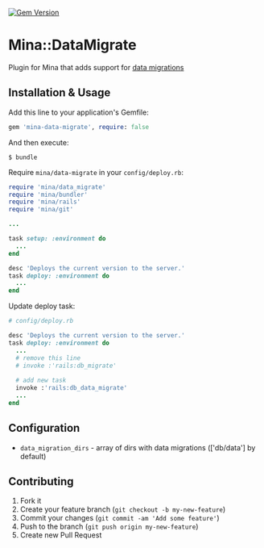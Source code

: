 [![Gem Version](https://badge.fury.io/rb/mina-data-migrate.png)](http://badge.fury.io/rb/mina-data-migrate)


# Mina::DataMigrate

Plugin for Mina that adds support for [data migrations](https://github.com/ilyakatz/data-migrate)


## Installation & Usage

Add this line to your application's Gemfile:

```rb
gem 'mina-data-migrate', require: false
```

And then execute:

```shell
$ bundle
```

Require `mina/data-migrate` in your `config/deploy.rb`:

```rb
require 'mina/data_migrate'
require 'mina/bundler'
require 'mina/rails'
require 'mina/git'

...

task setup: :environment do
  ...
end

desc 'Deploys the current version to the server.'
task deploy: :environment do
  ...
end
```


Update deploy task:

```rb
# config/deploy.rb

desc 'Deploys the current version to the server.'
task deploy: :environment do
  ... 
  # remove this line
  # invoke :'rails:db_migrate'
  
  # add new task
  invoke :'rails:db_data_migrate'
  ...
end
```

## Configuration

* `data_migration_dirs` - array of dirs with data migrations (['db/data'] by default) 


## Contributing

1. Fork it
2. Create your feature branch (`git checkout -b my-new-feature`)
3. Commit your changes (`git commit -am 'Add some feature'`)
4. Push to the branch (`git push origin my-new-feature`)
5. Create new Pull Request
